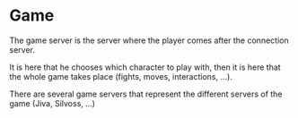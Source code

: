 # Game

The game server is the server where the player comes after the connection server.

It is here that he chooses which character to play with, then it is here that the whole game takes place (fights, moves, interactions, ...).     

There are several game servers that represent the different servers of the game (Jiva, Silvoss, ...)